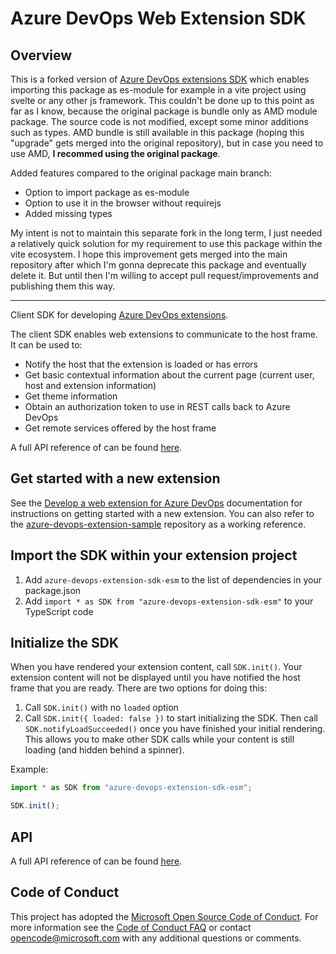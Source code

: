 # Azure DevOps Web Extension SDK

## Overview

This is a forked version of [Azure DevOps extensions SDK](https://github.com/microsoft/azure-devops-extension-sdk) which enables
importing this package as es-module for example in a vite project using svelte or any other js framework. This couldn't be done
up to this point as far as I know, because the original package is bundle only as AMD module package.
The source code is not modified, except some minor additions such as types. AMD bundle is still available in this package (hoping this "upgrade" gets merged into the original repository), but in case you need to use AMD, **I recommed using the original package**.</br>

Added features compared to the original package main branch:
- Option to import package as es-module
- Option to use it in the browser without requirejs
- Added missing types

My intent is not to maintain this separate fork in the long term, I just needed a relatively quick solution for my requirement to use this package
within the vite ecosystem. I hope this improvement gets merged into the main repository after which I'm gonna deprecate this package and eventually
delete it. But until then I'm willing to accept pull request/improvements and publishing them this way.

---

Client SDK for developing [Azure DevOps extensions](https://docs.microsoft.com/en-us/azure/devops/extend/overview).

The client SDK enables web extensions to communicate to the host frame. It can be used to:

- Notify the host that the extension is loaded or has errors
- Get basic contextual information about the current page (current user, host and extension information)
- Get theme information
- Obtain an authorization token to use in REST calls back to Azure DevOps
- Get remote services offered by the host frame

A full API reference of can be found [here](https://docs.microsoft.com/en-us/javascript/api/azure-devops-extension-sdk/).

## Get started with a new extension

See the [Develop a web extension for Azure DevOps](https://docs.microsoft.com/en-us/azure/devops/extend/get-started/node?view=vsts) documentation for instructions on getting started with a new extension. You can also refer to the [azure-devops-extension-sample](https://github.com/Microsoft/azure-devops-extension-sample) repository as a working reference.

## Import the SDK within your extension project

1. Add `azure-devops-extension-sdk-esm` to the list of dependencies in your package.json
2. Add `import * as SDK from "azure-devops-extension-sdk-esm"` to your TypeScript code

## Initialize the SDK

When you have rendered your extension content, call `SDK.init()`. Your extension content will not be displayed until you have notified the host frame that you are ready. There are two options for doing this:

1. Call `SDK.init()` with no `loaded` option
2. Call `SDK.init({ loaded: false })` to start initializing the SDK. Then call `SDK.notifyLoadSucceeded()` once you have finished your initial rendering. This allows you to make other SDK calls while your content is still loading (and hidden behind a spinner).

Example:

```typescript
import * as SDK from "azure-devops-extension-sdk-esm";

SDK.init();
```

## API
A full API reference of can be found [here](https://docs.microsoft.com/en-us/javascript/api/azure-devops-extension-sdk/).


## Code of Conduct

This project has adopted the [Microsoft Open Source Code of Conduct](https://opensource.microsoft.com/codeofconduct/). For more information see the [Code of Conduct FAQ](https://opensource.microsoft.com/codeofconduct/faq/) or contact [opencode@microsoft.com](mailto:opencode@microsoft.com) with any additional questions or comments.
